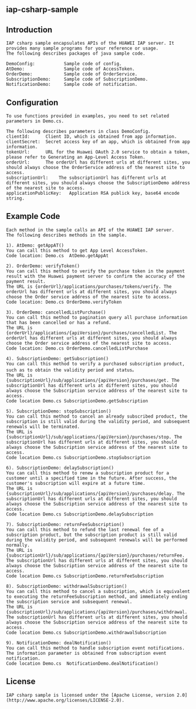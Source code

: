 ## iap-csharp-sample

## Introduction
    IAP csharp sample encapsulates APIs of the HUAWEI IAP server. It provides many sample programs for your reference or usage.
    The following describes packages of java sample code.
    
    DemoConfig:           Sample code of config.
    AtDemo:               Sample code of AccessToken. 
    OrderDemo:            Sample code of OrderService. 
    SubscriptionDemo:     Sample code of SubscriptionDemo. 
    NotificationDemo:     Sample code of notification.


## Configuration
    To use functions provided in examples, you need to set related parameters in Demo.cs.
    
    The following describes parameters in class DemoConfig.
    clientId:      Client ID, which is obtained from app information.
    clientSecret:  Secret access key of an app, which is obtained from app information.
    tokenUrl:      URL for the Huawei OAuth 2.0 service to obtain a token, please refer to Generating an App-Level Access Token.
    orderUrl:      The orderUrl has different urls at different sites, you should always choose the OrderService address of the nearest site to access.
    subscriptionUrl:    The subscriptionUrl has different urls at different sites, you should always choose the SubscriptionDemo address of the nearest site to access.
    applicationPublicKey:   Application RSA publick key, base64 encode string. 

## Example Code
    Each method in the sample calls an API of the HUAWEI IAP server.
    The following describes methods in the sample.
    
    1). AtDemo: getAppAT()
    You can call this method to get App Level AccessToken.
    Code location: Demo.cs  AtDemo.getAppAt
    
    2). OrderDemo: verifyToken()
    You can call this method to verify the purchase token in the payment result with the Huawei payment server to confirm the accuracy of the payment result.
    The URL is {orderUrl}/applications/purchases/tokens/verify. The orderUrl has different urls at different sites, you should always choose the Order service address of the nearest site to access.
    Code location: Demo.cs OrderDemo.verifyToken
    
    3). OrderDemo: cancelledListPurchase()
    You can call this method to pagination query all purchase information that has been cancelled or has a refund.
    The URL is {orderUrl}/applications/{apiVersion}/purchases/cancelledList. The orderUrl has different urls at different sites, you should always choose the Order service address of the nearest site to access.
    Code location: Demo.cs OrderDemo.cancelledListPurchase 
    
    4). SubscriptionDemo: getSubscription()
    You can call this method to verify a purchased subscription product, such as to obtain the validity period and status。
    The URL is {subscriptionUrl}/sub/applications/{apiVersion}/purchases/get. The subscriptionUrl has different urls at different sites, you should always choose the Subscription service address of the nearest site to access.
    Code location Demo.cs SubscriptionDemo.getSubscription 
        
    5). SubscriptionDemo: stopSubscription()
    You can call this method to cancel an already subscribed product, the subscription is still valid during the validity period, and subsequent renewals will be terminated.
    The URL is {subscriptionUrl}/sub/applications/{apiVersion}/purchases/stop. The subscriptionUrl has different urls at different sites, you should always choose the Subscription service address of the nearest site to access.
    Code location Demo.cs SubscriptionDemo.stopSubscription 
    
    6). SubscriptionDemo: delaySubscription()
    You can call this method to renew a subscription product for a customer until a specified time in the future. After success, the customer's subscription will expire at a future time.
    The URL is {subscriptionUrl}/sub/applications/{apiVersion}/purchases/delay. The subscriptionUrl has different urls at different sites, you should always choose the Subscription service address of the nearest site to access.
    Code location Demo.cs SubscriptionDemo.delaySubscription 
    
    7). SubscriptionDemo: returnFeeSubscription()
    You can call this method to refund the last renewal fee of a subscription product, but the subscription product is still valid during the validity period, and subsequent renewals will be performed normally.
    The URL is {subscriptionUrl}/sub/applications/{apiVersion}/purchases/returnFee. The subscriptionUrl has different urls at different sites, you should always choose the Subscription service address of the nearest site to access.
    Code location Demo.cs SubscriptionDemo.returnFeeSubscription 
    
    8). SubscriptionDemo: withdrawalSubscription()
    You can call this method to cancel a subscription, which is equivalent to executing the returnFeeSubscription method, and immediately ending the subscription service and subsequent renewal.
    The URL is {subscriptionUrl}/sub/applications/{apiVersion}/purchases/withdrawal. The subscriptionUrl has different urls at different sites, you should always choose the Subscription service address of the nearest site to access.
    Code location Demo.cs SubscriptionDemo.withdrawalSubscription 

    9). NotificationDemo: dealNotification()
    You can call this method to handle subscription event notifications.
    The information parameter is obtained from subscription event notification.
    Code location Demo.cs  NotificationDemo.dealNotification()


##  License
    IAP csharp sample is licensed under the [Apache License, version 2.0](http://www.apache.org/licenses/LICENSE-2.0).


